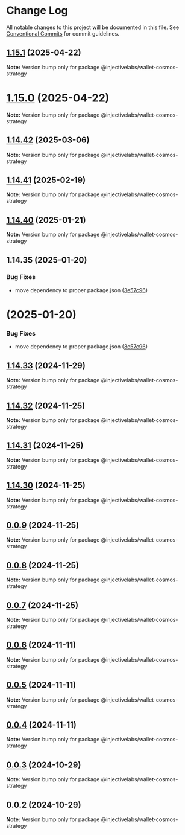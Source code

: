# Change Log

All notable changes to this project will be documented in this file.
See [Conventional Commits](https://conventionalcommits.org) for commit guidelines.

## [1.15.1](https://github.com/InjectiveLabs/injective-ts/compare/@injectivelabs/wallet-cosmos-strategy@1.15.0...@injectivelabs/wallet-cosmos-strategy@1.15.1) (2025-04-22)

**Note:** Version bump only for package @injectivelabs/wallet-cosmos-strategy





# [1.15.0](https://github.com/InjectiveLabs/injective-ts/compare/@injectivelabs/wallet-cosmos-strategy@1.14.57...@injectivelabs/wallet-cosmos-strategy@1.15.0) (2025-04-22)

**Note:** Version bump only for package @injectivelabs/wallet-cosmos-strategy





## [1.14.42](https://github.com/InjectiveLabs/injective-ts/compare/@injectivelabs/wallet-cosmos-strategy@1.14.41-alpha.19...@injectivelabs/wallet-cosmos-strategy@1.14.42) (2025-03-06)

**Note:** Version bump only for package @injectivelabs/wallet-cosmos-strategy

## [1.14.41](https://github.com/InjectiveLabs/injective-ts/compare/@injectivelabs/wallet-cosmos-strategy@1.14.41-beta.15...@injectivelabs/wallet-cosmos-strategy@1.14.41) (2025-02-19)

**Note:** Version bump only for package @injectivelabs/wallet-cosmos-strategy

## [1.14.40](https://github.com/InjectiveLabs/injective-ts/compare/v1.14.35...v1.14.40) (2025-01-21)

**Note:** Version bump only for package @injectivelabs/wallet-cosmos-strategy

## 1.14.35 (2025-01-20)

### Bug Fixes

- move dependency to proper package.json ([3e57c96](https://github.com/InjectiveLabs/injective-ts/commit/3e57c96e4a3af096d7e3815f4d3e5b183bd5bdf4))

# (2025-01-20)

### Bug Fixes

- move dependency to proper package.json ([3e57c96](https://github.com/InjectiveLabs/injective-ts/commit/3e57c96e4a3af096d7e3815f4d3e5b183bd5bdf4))

## [1.14.33](https://github.com/InjectiveLabs/injective-ts/compare/@injectivelabs/wallet-cosmos-strategy@1.14.33-beta.4...@injectivelabs/wallet-cosmos-strategy@1.14.33) (2024-11-29)

**Note:** Version bump only for package @injectivelabs/wallet-cosmos-strategy

## [1.14.32](https://github.com/InjectiveLabs/injective-ts/compare/@injectivelabs/wallet-cosmos-strategy@1.14.31...@injectivelabs/wallet-cosmos-strategy@1.14.32) (2024-11-25)

**Note:** Version bump only for package @injectivelabs/wallet-cosmos-strategy

## [1.14.31](https://github.com/InjectiveLabs/injective-ts/compare/@injectivelabs/wallet-cosmos-strategy@1.14.30...@injectivelabs/wallet-cosmos-strategy@1.14.31) (2024-11-25)

**Note:** Version bump only for package @injectivelabs/wallet-cosmos-strategy

## [1.14.30](https://github.com/InjectiveLabs/injective-ts/compare/@injectivelabs/wallet-cosmos-strategy@0.0.9...@injectivelabs/wallet-cosmos-strategy@1.14.30) (2024-11-25)

**Note:** Version bump only for package @injectivelabs/wallet-cosmos-strategy

## [0.0.9](https://github.com/InjectiveLabs/injective-ts/compare/@injectivelabs/wallet-cosmos-strategy@0.0.8...@injectivelabs/wallet-cosmos-strategy@0.0.9) (2024-11-25)

**Note:** Version bump only for package @injectivelabs/wallet-cosmos-strategy

## [0.0.8](https://github.com/InjectiveLabs/injective-ts/compare/@injectivelabs/wallet-cosmos-strategy@0.0.7...@injectivelabs/wallet-cosmos-strategy@0.0.8) (2024-11-25)

**Note:** Version bump only for package @injectivelabs/wallet-cosmos-strategy

## [0.0.7](https://github.com/InjectiveLabs/injective-ts/compare/@injectivelabs/wallet-cosmos-strategy@0.0.7-beta.5...@injectivelabs/wallet-cosmos-strategy@0.0.7) (2024-11-25)

**Note:** Version bump only for package @injectivelabs/wallet-cosmos-strategy

## [0.0.6](https://github.com/InjectiveLabs/injective-ts/compare/@injectivelabs/wallet-cosmos-strategy@0.0.5...@injectivelabs/wallet-cosmos-strategy@0.0.6) (2024-11-11)

**Note:** Version bump only for package @injectivelabs/wallet-cosmos-strategy

## [0.0.5](https://github.com/InjectiveLabs/injective-ts/compare/@injectivelabs/wallet-cosmos-strategy@0.0.4...@injectivelabs/wallet-cosmos-strategy@0.0.5) (2024-11-11)

**Note:** Version bump only for package @injectivelabs/wallet-cosmos-strategy

## [0.0.4](https://github.com/InjectiveLabs/injective-ts/compare/@injectivelabs/wallet-cosmos-strategy@0.0.4-beta.7...@injectivelabs/wallet-cosmos-strategy@0.0.4) (2024-11-11)

**Note:** Version bump only for package @injectivelabs/wallet-cosmos-strategy

## [0.0.3](https://github.com/InjectiveLabs/injective-ts/compare/@injectivelabs/wallet-cosmos-strategy@0.0.3-beta.0...@injectivelabs/wallet-cosmos-strategy@0.0.3) (2024-10-29)

**Note:** Version bump only for package @injectivelabs/wallet-cosmos-strategy

## 0.0.2 (2024-10-29)

**Note:** Version bump only for package @injectivelabs/wallet-cosmos-strategy
